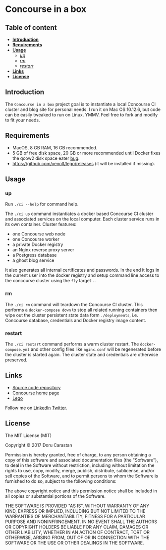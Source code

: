 # Concourse in a box

Table of content
----------------
- **[Introduction](#introduction)**
- **[Requirements](#requirements)**
- **[Usage](#usage)**
  + [_up_](#up)
  + [_rm_](#rm)
  + [_restart_](#restart)
- **[Links](#links)**
- **[License](#license)**

Introduction
------------
The `Concourse in a box` project goal is to instantiate a local Concourse CI cluster and blog site for personal needs. I run it on Mac OS 10.12.6, but code can be easily tweaked to run on Linux. YMMV. Feel free to fork and modify to fit your needs.

Requirements
------------
- MacOS, 8 GB RAM, 16 GB recommended.
- 5 GB of free disk space, 20 GB or more recommended until Docker fixes the qcow2 disk space eater [bug](https://github.com/docker/for-mac/issues/371).
- https://github.com/xenolf/lego/releases (it will be installed if missing).

Usage
-----
### up
Run `./ci --help` for command help.

The `./ci up` command instantiates a docker based Concourse CI cluster and associated services on the local computer. Each cluster service runs in its own container. Cluster features:
  - one Concourse web node
  - one Concourse worker
  - a private Docker registry
  - an Nginx reverse proxy server
  - a Postgress database
  - a ghost blog service

It also generates all internal certificates and passwords. In the end it logs in the current user into the docker registry and setup command line access to the concourse cluster using the `fly` target `.`.

### rm
The `./ci rm` command will teardown the Concourse CI cluster. This performs a `docker-compose down` to stop all related running containers then wipe out the cluster persistent state data form `./deployments`, i.e. Concourse database, credentials and Docker registry image content.

### restart
The `./ci restart` command performs a warm cluster restart. The `docker-compose.yml` and other config files like `nginx.conf` will be regenerated before the cluster is started again. The cluster state and credentials are otherwise preserved.

Links
-----
- [Source code repository](https://github.com/dcarastan/concourse-docker)
- [Concourse home page](https://concourse.ci/)
- [Lego](https://github.com/xenolf/lego/releases)

Follow me on [LinkedIn](https://www.linkedin.com/in/dcarastan/) [Twitter](https://twitter.com/dcarastan).

License
-------
The MIT License (MIT)

Copyright © 2017 Doru Carastan

Permission is hereby granted, free of charge, to any person obtaining a copy
of this software and associated documentation files (the "Software"), to deal
in the Software without restriction, including without limitation the rights
to use, copy, modify, merge, publish, distribute, sublicense, and/or sell
copies of the Software, and to permit persons to whom the Software is
furnished to do so, subject to the following conditions:

The above copyright notice and this permission notice shall be included in all
copies or substantial portions of the Software.

THE SOFTWARE IS PROVIDED "AS IS", WITHOUT WARRANTY OF ANY KIND, EXPRESS OR
IMPLIED, INCLUDING BUT NOT LIMITED TO THE WARRANTIES OF MERCHANTABILITY,
FITNESS FOR A PARTICULAR PURPOSE AND NONINFRINGEMENT. IN NO EVENT SHALL THE
AUTHORS OR COPYRIGHT HOLDERS BE LIABLE FOR ANY CLAIM, DAMAGES OR OTHER
LIABILITY, WHETHER IN AN ACTION OF CONTRACT, TORT OR OTHERWISE, ARISING FROM,
OUT OF OR IN CONNECTION WITH THE SOFTWARE OR THE USE OR OTHER DEALINGS IN THE
SOFTWARE.
